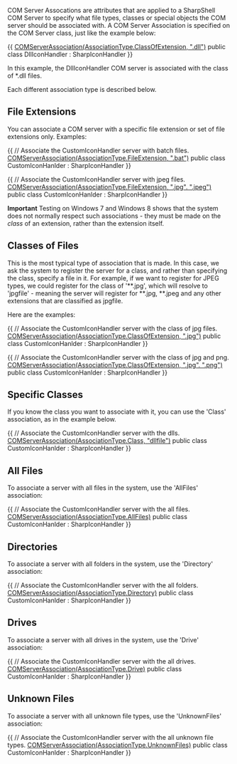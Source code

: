 COM Server Assocations are attributes that are applied to a SharpShell COM Server to specify what file types, classes or special objects the COM server should be associated with. A COM Server Association is specified on the COM Server class, just like the example below:

{{
[COMServerAssociation(AssociationType.ClassOfExtension, ".dll")](COMServerAssociation(AssociationType.ClassOfExtension,-_.dll_))
public class DllIconHandler : SharpIconHandler
}}

In this example, the DllIconHandler COM server is associated with the class of *.dll files.

Each different association type is described below.

## File Extensions

You can associate a COM server with a specific file extension or set of file extensions only. Examples:

{{
// Associate the CustomIconHandler server with batch files.
[COMServerAssociation(AssociationType.FileExtension, ".bat")](COMServerAssociation(AssociationType.FileExtension,-_.bat_))
public class CustomIconHanlder : SharpIconHandler
}}

{{
// Associate the CustomIconHandler server with jpeg files.
[COMServerAssociation(AssociationType.FileExtension, ".jpg". ".jpeg")](COMServerAssociation(AssociationType.FileExtension,-_.jpg_.-_.jpeg_))
public class CustomIconHanlder : SharpIconHandler
}}

**Important** Testing on Windows 7 and Windows 8 shows that the system does not normally respect such associations - they must be made on the _class_ of an extension, rather than the extension itself.

## Classes of Files

This is the most typical type of association that is made. In this case, we ask the system to register the server for a class, and rather than specifying the class, specify a file in it. For example, if we want to register for JPEG types, we could register for the class of '**.jpg', which will resolve to 'jpgfile' - meaning the server will register for **.jpg, **.jpeg and any other extensions that are classified as jpgfile.

Here are the examples:

{{
// Associate the CustomIconHandler server with the class of jpg files.
[COMServerAssociation(AssociationType.ClassOfExtension, ".jpg")](COMServerAssociation(AssociationType.ClassOfExtension,-_.jpg_))
public class CustomIconHanlder : SharpIconHandler
}}

{{
// Associate the CustomIconHandler server with the class of jpg and png.
[COMServerAssociation(AssociationType.ClassOfExtension, ".jpg". ".png")](COMServerAssociation(AssociationType.ClassOfExtension,-_.jpg_.-_.png_))
public class CustomIconHanlder : SharpIconHandler
}}

## Specific Classes

If you know the class you want to associate with it, you can use the 'Class' association, as in the example below.

{{
// Associate the CustomIconHandler server with the dlls.
[COMServerAssociation(AssociationType.Class, "dllfile")](COMServerAssociation(AssociationType.Class,-_dllfile_))
public class CustomIconHanlder : SharpIconHandler
}}

## All Files

To associate a server with all files in the system, use the 'AllFiles' association:

{{
// Associate the CustomIconHandler server with the all files.
[COMServerAssociation(AssociationType.AllFiles)](COMServerAssociation(AssociationType.AllFiles))
public class CustomIconHanlder : SharpIconHandler
}}

## Directories

To associate a server with all folders in the system, use the 'Directory' association:

{{
// Associate the CustomIconHandler server with the all folders.
[COMServerAssociation(AssociationType.Directory)](COMServerAssociation(AssociationType.Directory))
public class CustomIconHanlder : SharpIconHandler
}}

## Drives

To associate a server with all drives in the system, use the 'Drive' association:

{{
// Associate the CustomIconHandler server with the all drives.
[COMServerAssociation(AssociationType.Drive)](COMServerAssociation(AssociationType.Drive))
public class CustomIconHanlder : SharpIconHandler
}}

## Unknown Files

To associate a server with all unknown file types, use the 'UnknownFiles' association:

{{
// Associate the CustomIconHandler server with the all unknown file types.
[COMServerAssociation(AssociationType.UnknownFiles)](COMServerAssociation(AssociationType.UnknownFiles))
public class CustomIconHanlder : SharpIconHandler
}}